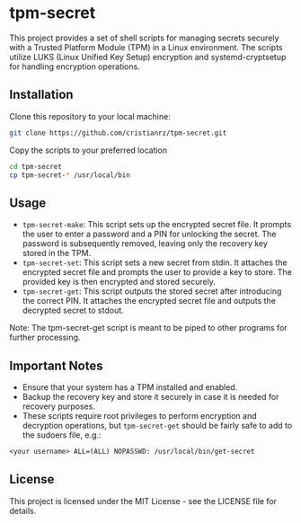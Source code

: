 # tpm-secret 

This project provides a set of shell scripts for managing secrets securely with
a Trusted Platform Module (TPM) in a Linux environment. The scripts utilize
LUKS (Linux Unified Key Setup) encryption and systemd-cryptsetup for handling
encryption operations.

## Installation

Clone this repository to your local machine:

```bash
git clone https://github.com/cristianrz/tpm-secret.git
```

Copy the scripts to your preferred location

```bash
cd tpm-secret
cp tpm-secret-* /usr/local/bin
```

## Usage

- `tpm-secret-make`: This script sets up the encrypted secret file. It prompts
  the user to enter a password and a PIN for unlocking the secret. The password
  is subsequently removed, leaving only the recovery key stored in the TPM.
- `tpm-secret-set`: This script sets a new secret from stdin. It attaches the
  encrypted secret file and prompts the user to provide a key to store. The
  provided key is then encrypted and stored securely.
- `tpm-secret-get`: This script outputs the stored secret after introducing the
  correct PIN. It attaches the encrypted secret file and outputs the decrypted
  secret to stdout.

Note: The tpm-secret-get script is meant to be piped to other programs for
further processing.

## Important Notes

- Ensure that your system has a TPM installed and enabled.
- Backup the recovery key and store it securely in case it is needed for
  recovery purposes.
- These scripts require root privileges to perform encryption and decryption
  operations, but `tpm-secret-get` should be fairly safe to add to the sudoers
  file, e.g.:

```txt
<your username> ALL=(ALL) NOPASSWD: /usr/local/bin/get-secret
```

## License

This project is licensed under the MIT License - see the LICENSE file
for details.

